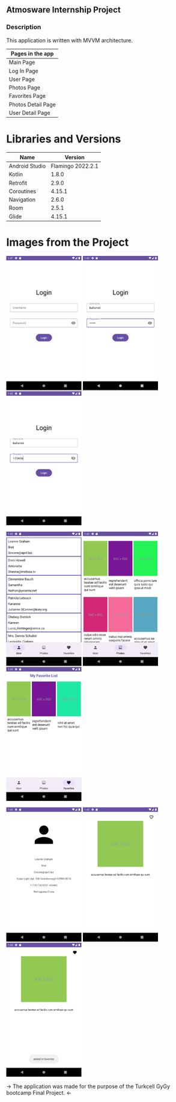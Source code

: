 ## Atmosware Internship Project

### Description
This application is written with MVVM architecture.
</p>
  
| Pages in the app |
| --------- |
| Main Page  |
|  Log In Page  |
|  User Page  |
|  Photos Page  |
|  Favorites Page  |
|  Photos Detail Page  | 
|  User Detail Page  |

# Libraries and Versions
Name  | Version
------------- | -------------
Android Studio | Flamingo 2022.2.1
Kotlin | 1.8.0
Retrofit | 2.9.0
Coroutines | 4.15.1
Navigation | 2.6.0
Room | 2.5.1
Glide | 4.15.1

</p>

# Images from the Project
   
<a href="https://github.com/cankarademir/atmosware-internship-project/blob/master/images/1.png" target="_blank">
<img src="https://github.com/cankarademir/atmosware-internship-project/blob/master/images/1.png"  width="200" style="max-width:100%;"></a>

<a href="https://github.com/cankarademir/atmosware-internship-project/blob/master/images/2.png" target="_blank">
<img src="https://github.com/cankarademir/atmosware-internship-project/blob/master/images/2.png"  width="200" style="max-width:100%;"></a>

<a href="https://github.com/cankarademir/atmosware-internship-project/blob/master/images/3.png" target="_blank">
<img src="https://github.com/cankarademir/atmosware-internship-project/blob/master/images/3.png"  width="200" style="max-width:100%;"></a>

</p>

<a href="https://github.com/cankarademir/atmosware-internship-project/blob/master/images/4.png" target="_blank">
<img src="https://github.com/cankarademir/atmosware-internship-project/blob/master/images/4.png"  width="200" style="max-width:100%;"></a>

<a href="https://github.com/cankarademir/atmosware-internship-project/blob/master/images/6.png" target="_blank">
<img src="https://github.com/cankarademir/atmosware-internship-project/blob/master/images/6.png"  width="200" style="max-width:100%;"></a>

<a href="https://github.com/cankarademir/atmosware-internship-project/blob/master/images/9.png" target="_blank">
<img src="https://github.com/cankarademir/atmosware-internship-project/blob/master/images/9.png"  width="200" style="max-width:100%;"></a>

</p>
<a href="https://github.com/cankarademir/atmosware-internship-project/blob/master/images/5.png" target="_blank">
<img src="https://github.com/cankarademir/atmosware-internship-project/blob/master/images/5.png"  width="200" style="max-width:100%;"></a>  
  
<a href="https://github.com/cankarademir/atmosware-internship-project/blob/master/images/7.png" target="_blank">
<img src="https://github.com/cankarademir/atmosware-internship-project/blob/master/images/7.png"  width="200" style="max-width:100%;"></a>

<a href="https://github.com/cankarademir/atmosware-internship-project/blob/master/images/8.png" target="_blank">
<img src="https://github.com/cankarademir/atmosware-internship-project/blob/master/images/8.png"  width="200" style="max-width:100%;"></a>

</p>
  
-> The application was made for the purpose of the Turkcell GyGy bootcamp Final Project. <-
